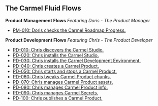 ## The Carmel Fluid Flows

**Product Management Flows**
*Featuring Doris - The Product Manager*

- [PM-010: Doris checks the Carmel Roadmap Progress.](PM-010)

**Product Development Flows**
*Featuring Chris - The Product Developer*

- [PD-010: Chris discovers the Carmel Studio.](PD-010)
- [PD-020: Chris installs the Carmel Studio.](PD-020)
- [PD-030: Chris installs the Carmel Development Environment.](PD-030)
- [PD-040: Chris creates a Carmel Product.](PD-040)
- [PD-050: Chris starts and stops a Carmel Product.](PD-050)
- [PD-060: Chris tweaks Carmel Product chunks.](PD-060)
- [PD-070: Chris manages Carmel Product assets.](PD-070)
- [PD-080: Chris manages Carmel Product info.](PD-080)
- [PD-090: Chris manages Carmel Secrets.](PD-090)
- [PD-100: Chris publishes a Carmel Product.](PD-100)
